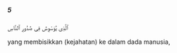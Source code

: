 ##### 5

<span class="ayah">ٱلَّذِى يُوَسْوِسُ فِى صُدُورِ ٱلنَّاسِ</span>

<span class="ayah_translation">yang membisikkan (kejahatan) ke dalam dada manusia,</span>
